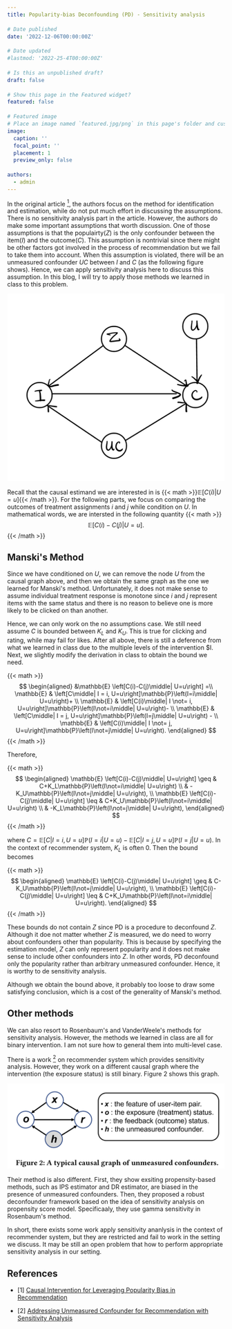 ```yaml
---
title: Popularity-bias Deconfounding (PD) - Sensitivity analysis

# Date published
date: '2022-12-06T00:00:00Z'

# Date updated
#lastmod: '2022-25-4T00:00:00Z'

# Is this an unpublished draft?
draft: false

# Show this page in the Featured widget?
featured: false

# Featured image
# Place an image named `featured.jpg/png` in this page's folder and customize its options here.
image:
  caption: ''
  focal_point: ''
  placement: 1
  preview_only: false

authors:
  - admin
---
```


In the original article [<sup>1</sup>](#PDA), the authors focus on the method for identification and estimation, while do not put much effort in discussing the assumptions. There is no sensitivity analysis part in the article. However, the authors do make some important assumptions that worth discussion. One of those assumptions is that the populairty($Z$) is the only confounder between the item($I$) and the outcome($C$). This assumption is nontrivial since there might be other factors got involved in the process of recommendation but we fail to take them into account. When this assumption is violated, there will be an unmeasured confounder $UC$ between $I$ and $C$ (as the following figure shows). Hence, we can apply sensitivity analysis here to discuss this assumption. In this blog, I will try to apply those methods we learned in class to this problem.

![1](1.png)



Recall that the causal estimand we are interested in is {{< math >}}$\mathbb{E}\left[C(i)\middle| U=u\right]${{< /math >}}. For the following parts, we focus on comparing the outcomes of treatment assignments $i$ and $j$ while condition on $U$. In mathematical words, we are intersted in the following quantity
{{< math >}}
$$
\mathbb{E}\left[C(i)-C(j)\middle| U=u\right]. 
$$
{{< /math >}}

## Manski's Method

Since we have conditioned on $U$, we can remove the node $U$ from the causal graph above, and then we obtain the same graph as the one we learned for Manski's method. Unfortunately, it does not make sense to assume individual treatment response is monotone since $i$ and $j$ represent items with the same status and there is no reason to believe one is more likely to be clicked on than another.

Hence, we can only work on the no assumptions case. We still need assume $C$ is bounded between $K_L$ and $K_U$. This is true for clicking and rating, while may fail for likes. After all above, there is still a deference from what we learned in class due to the multiple levels of the intervention $I. Next, we slightly modify the derivation in class to obtain the bound we need.

{{< math >}}
$$
\begin{aligned}
&\mathbb{E} \left[C(i)-C(j)\middle| U=u\right] =\\
\mathbb{E} & \left[C\middle| I = i, U=u\right]\mathbb{P}\left(I=i\middle| U=u\right)+ \\
\mathbb{E} & \left[C(i)\middle| I \not= i, U=u\right]\mathbb{P}\left(I\not=i\middle| U=u\right)- \\
\mathbb{E} & \left[C\middle| I = j, U=u\right]\mathbb{P}\left(I=j\middle| U=u\right) - \\
\mathbb{E} & \left[C(i)\middle| I \not= j, U=u\right]\mathbb{P}\left(I\not=j\middle| U=u\right).
\end{aligned}
$$
{{< /math >}}

Therefore, 

{{< math >}}
$$
\begin{aligned}
\mathbb{E} \left[C(i)-C(j)\middle| U=u\right] \geq &  C+K_L\mathbb{P}\left(I\not=i\middle| U=u\right) \\
& -K_U\mathbb{P}\left(I\not=j\middle| U=u\right), \\
\mathbb{E} \left[C(i)-C(j)\middle| U=u\right] \leq &  C+K_U\mathbb{P}\left(I\not=i\middle| U=u\right) \\
& -K_L\mathbb{P}\left(I\not=j\middle| U=u\right), 
\end{aligned}
$$
{{< /math >}}

where $C = \mathbb{E}\left[C\middle| I = i, U=u\right]\mathbb{P}\left(I=i\middle| U=u\right)-\mathbb{E} \left[C\middle| I = j, U=u\right]\mathbb{P}\left(I=j\middle| U=u\right)$. In the context of recommender system, $K_L$ is often 0. Then the bound becomes

{{< math >}}
$$
\begin{aligned}
\mathbb{E} \left[C(i)-C(j)\middle| U=u\right] \geq &  C-K_U\mathbb{P}\left(I\not=j\middle| U=u\right), \\
\mathbb{E} \left[C(i)-C(j)\middle| U=u\right] \leq &  C+K_U\mathbb{P}\left(I\not=i\middle| U=u\right).
\end{aligned}
$$
{{< /math >}}

These bounds do not contain $Z$ since PD is a procedure to deconfound $Z$. Although it doe not matter whether $Z$ is measured, we do need to worry about confounders other than popularity. This is because by specifying the estimation model, $Z$ can only represent popularity and it does not make sense to include other confounders into $Z$. In other words, PD deconfound only the popularity rather than arbitrary unmeasured confounder. Hence, it is worthy to de sensitivity analysis. 

Although we obtain the bound above, it probably too loose to draw some satisfying conclusion, which is a cost of the generality of Manski's method.

## Other methods

We can also resort to Rosenbaum's and VanderWeele's methods for sensitivity analysis. However, the methods we learned in class are all for binary intervention. I am not sure how to general them into multi-level case. 

There is a work [<sup>2</sup>](#SA) on recommender system which provides sensitivity analysis. However, they work on a different causal graph where the intervention (the exposure status) is still binary. Figure 2 shows this graph.

![2](2.jpeg)

Their method is also different. First, they show exsiting propensity-based methods, such as IPS estimator and DR estimator, are biased in the presence of unmeasured confounders. Then, they proposed a robust deconfounder framework based on the idea of sensitivity analysis on propensity score model. Specificaaly, they use gamma sensitivity in Rosenbaum's method. 

In short, there exists some work apply sensitivity ananlysis in the context of recommender system, but they are restricted and fail to work in the setting we discuss. It may be still an open problem that how to perform appropriate sensitivity analysis in our setting.



## References

<div id ="PDA"></div>

- [1] [Causal Intervention for Leveraging Popularity Bias in Recommendation](https://arxiv.org/abs/2105.06067v1)

<div id ="SA"></div>

- [2] [Addressing Unmeasured Confounder for Recommendation with Sensitivity Analysis](https://dl.acm.org/doi/abs/10.1145/3534678.3539240)
